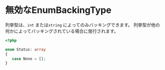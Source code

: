 # 無効なEnumBackingType

列挙型は、`int` または`string` によってのみバッキングできます。 列挙型が他の何かによってバッキングされている場合に発行されます。

```php
<?php

enum Status: array 
{
   case None = [];
}
```
